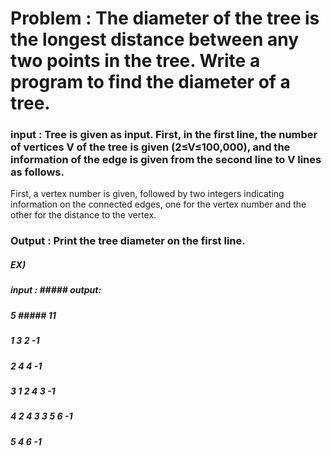 # Problem : The diameter of the tree is the longest distance between any two points in the tree. Write a program to find the diameter of a tree.

### input : Tree is given as input. First, in the first line, the number of vertices V of the tree is given (2≤V≤100,000), and the information of the edge is given from the second line to V lines as follows.
First, a vertex number is given, followed by two integers indicating information on the connected edges, one for the vertex number and the other for the distance to the vertex.

### Output : Print the tree diameter on the first line.

##### EX)
##### input :				                ##### output:
##### 5						                  #####        11
##### 1 3 2 -1
##### 2 4 4 -1
##### 3 1 2 4 3 -1
##### 4 2 4 3 3 5 6 -1
##### 5 4 6 -1
